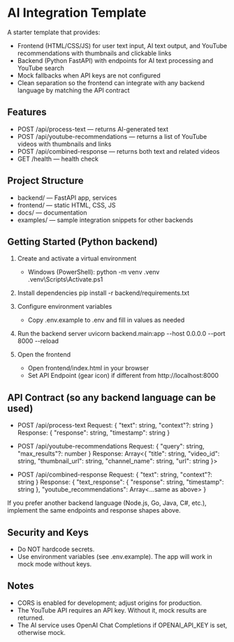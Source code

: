 # AI Integration Template

A starter template that provides:
- Frontend (HTML/CSS/JS) for user text input, AI text output, and YouTube recommendations with thumbnails and clickable links
- Backend (Python FastAPI) with endpoints for AI text processing and YouTube search
- Mock fallbacks when API keys are not configured
- Clean separation so the frontend can integrate with any backend language by matching the API contract

## Features
- POST /api/process-text — returns AI-generated text
- POST /api/youtube-recommendations — returns a list of YouTube videos with thumbnails and links
- POST /api/combined-response — returns both text and related videos
- GET /health — health check

## Project Structure
- backend/ — FastAPI app, services
- frontend/ — static HTML, CSS, JS
- docs/ — documentation
- examples/ — sample integration snippets for other backends

## Getting Started (Python backend)
1) Create and activate a virtual environment
   - Windows (PowerShell):
     python -m venv .venv
     .venv\Scripts\Activate.ps1

2) Install dependencies
   pip install -r backend/requirements.txt

3) Configure environment variables
   - Copy .env.example to .env and fill in values as needed

4) Run the backend server
   uvicorn backend.main:app --host 0.0.0.0 --port 8000 --reload

5) Open the frontend
   - Open frontend/index.html in your browser
   - Set API Endpoint (gear icon) if different from http://localhost:8000

## API Contract (so any backend language can be used)
- POST /api/process-text
  Request: { "text": string, "context"?: string }
  Response: { "response": string, "timestamp": string }

- POST /api/youtube-recommendations
  Request: { "query": string, "max_results"?: number }
  Response: Array<{ "title": string, "video_id": string, "thumbnail_url": string, "channel_name": string, "url": string }>

- POST /api/combined-response
  Request: { "text": string, "context"?: string }
  Response: {
    "text_response": { "response": string, "timestamp": string },
    "youtube_recommendations": Array<...same as above>
  }

If you prefer another backend language (Node.js, Go, Java, C#, etc.), implement the same endpoints and response shapes above.

## Security and Keys
- Do NOT hardcode secrets.
- Use environment variables (see .env.example). The app will work in mock mode without keys.

## Notes
- CORS is enabled for development; adjust origins for production.
- The YouTube API requires an API key. Without it, mock results are returned.
- The AI service uses OpenAI Chat Completions if OPENAI_API_KEY is set, otherwise mock.
